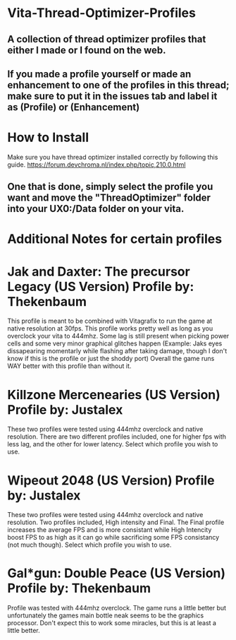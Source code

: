 # Vita-Thread-Optimizer-Profiles
A collection of thread optimizer profiles that either I made or I found on the web.
------------------------------------------------------------------------------------------------------
If you made a profile yourself or made an enhancement to one of the profiles in this thread;
make sure to put it in the issues tab and label it as (Profile) or (Enhancement)
------------------------------------------------------------------------------------------------------
# How to Install
Make sure you have thread optimizer installed correctly by following this guide.
https://forum.devchroma.nl/index.php/topic,210.0.html

One that is done, simply select the profile you want and move the "ThreadOptimizer"
folder into your UX0:/Data folder on your vita.
------------------------------------------------------------------------------------------------------
# Additional Notes for certain profiles

# Jak and Daxter: The precursor Legacy (US Version) Profile by: Thekenbaum
This profile is meant to be combined with Vitagrafix to run the game at native resolution at 30fps.
This profile works pretty well as long as you overclock your vita to 444mhz.
Some lag is still present when picking power cells and some very minor graphical glitches happen
(Example: Jaks eyes dissapearing momentarly while flashing after taking damage,
though I don't know if this is the profile or just the shoddy port)
Overall the game runs WAY better with this profile than without it.

# Killzone Mercenearies (US Version) Profile by: Justalex
These two profiles were tested using 444mhz overclock and native resolution.
There are two different profiles included, one for higher fps with less lag, and the other for lower latency.
Select which profile you wish to use.

# Wipeout 2048 (US Version) Profile by: Justalex
These two profiles were tested using 444mhz overclock and native resolution.
Two profiles included, High intensity and Final. The Final profile increases the average FPS and is more consistant
while High Intencity boost FPS to as high as it can go while sacrificing some FPS consistancy (not much though).
Select which profile you wish to use.

# Gal*gun: Double Peace (US Version) Profile by: Thekenbaum
Profile was tested with 444mhz overclock.
The game runs a little better but unfortunately the games main bottle neak seems to be the graphics processor.
Don't expect this to work some miracles, but this is at least a little better.
